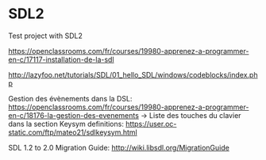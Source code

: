 # SDL2
Test project with SDL2

https://openclassrooms.com/fr/courses/19980-apprenez-a-programmer-en-c/17117-installation-de-la-sdl

http://lazyfoo.net/tutorials/SDL/01_hello_SDL/windows/codeblocks/index.php

Gestion des évènements dans la DSL: https://openclassrooms.com/fr/courses/19980-apprenez-a-programmer-en-c/18176-la-gestion-des-evenements
      -> Liste des touches du clavier dans la section Keysym definitions: https://user.oc-static.com/ftp/mateo21/sdlkeysym.html
      
SDL 1.2 to 2.0 Migration Guide: http://wiki.libsdl.org/MigrationGuide
